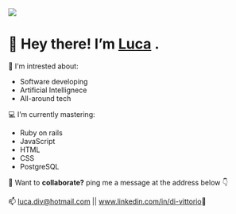 <img src="https://media-exp1.licdn.com/dms/image/C5616AQFDNrxx0nsWVQ/profile-displaybackgroundimage-shrink_350_1400/0/1654635027310?e=1661385600&v=beta&t=7e8Tro1LS9udloh_a0yM0JcIYiIIw6WWcMU_LLlpk8Y">

<h1> 👋 Hey there! I’m <a href="https://luca-divit.github.io/profile/">Luca</a> .</h1>
<p> 👀 I'm intrested about:</p>
<ul>
  <li>Software developing</li>
  <li>Artificial Intellignece</li>
  <li>All-around tech</li>
</ul>
<p> 💻 I’m currently mastering:</p>
<ul>
  <li>Ruby on rails</li>
  <li>JavaScript</li>
  <li>HTML</li>
  <li>CSS</li>
  <li>PostgreSQL</li>
</ul>  
<p> 🤝 Want to <strong>collaborate?</strong> ping me a message at the address below 👇</>
<p> 📫 <a href="mailto:luca.div@hotmail.com" target="_blank">luca.div@hotmail.com</a> || <a href="www.linkedin.com/in/di-vittorio target="_blank">www.linkedin.com/in/di-vittorio</a>🔗</p>

<!---
Luca-Divit/Luca-Divit is a ✨ special ✨ repository because its `README.md` (this file) appears on your GitHub profile.
You can click the Preview link to take a look at your changes.
--->
